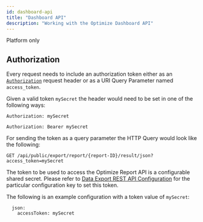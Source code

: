 ```yaml
---
id: dashboard-api
title: "Dashboard API"
description: "Working with the Optimize Dashboard API"
---
```


<span class="badge badge--platform">Platform only</span>


## Authorization

Every request needs to include an authorization token 
either as an [`Authorization`](https://tools.ietf.org/html/rfc7235#section-4.2) request header or as a URI Query Parameter named `access_token`.

Given a valid token `mySecret` the header would need to be set in one of the following ways:
```
Authorization: mySecret
```
```
Authorization: Bearer mySecret
```
For sending the token as a query parameter the HTTP Query would look like the following:
```
GET /api/public/export/report/{report-ID}/result/json?access_token=mySecret
```

The token to be used to access the Optimize Report API is a configurable shared secret.
Please refer to [Data Export REST API Configuration](./../../setup/configuration.md/#other) 
for the particular configuration key to set this token.

The following is an example configuration with a token value of `mySecret`:

      json:
        accessToken: mySecret